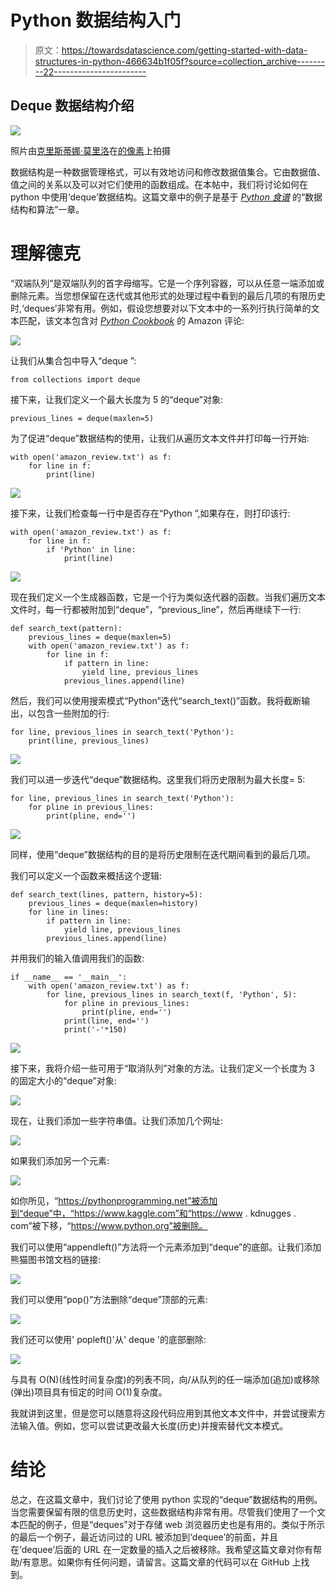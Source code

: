 # Python 数据结构入门

> 原文：<https://towardsdatascience.com/getting-started-with-data-structures-in-python-466634b1f05f?source=collection_archive---------22----------------------->

## Deque 数据结构介绍

![](img/21df511ce66523ae96e8160c4ce645fc.png)

照片由[克里斯蒂娜·莫里洛](https://www.pexels.com/@divinetechygirl)在[的像素](https://www.pexels.com/photo/woman-wearing-red-and-black-checkered-blouse-using-macbook-1181472/)上拍摄

数据结构是一种数据管理格式，可以有效地访问和修改数据值集合。它由数据值、值之间的关系以及可以对它们使用的函数组成。在本帖中，我们将讨论如何在 python 中使用‘deque’数据结构。这篇文章中的例子是基于 [*Python 食谱*](https://d.cxcore.net/Python/Python_Cookbook_3rd_Edition.pdf) 的“数据结构和算法”一章。

# 理解德克

“双端队列”是双端队列的首字母缩写。它是一个序列容器，可以从任意一端添加或删除元素。当您想保留在迭代或其他形式的处理过程中看到的最后几项的有限历史时,‘deques’非常有用。例如，假设您想要对以下文本中的一系列行执行简单的文本匹配，该文本包含对 [*Python Cookbook*](https://d.cxcore.net/Python/Python_Cookbook_3rd_Edition.pdf) 的 Amazon 评论:

![](img/431cf809597db3a56e4aba053424cdcd.png)

让我们从集合包中导入“deque ”:

```
from collections import deque
```

接下来，让我们定义一个最大长度为 5 的“deque”对象:

```
previous_lines = deque(maxlen=5)
```

为了促进“deque”数据结构的使用，让我们从遍历文本文件并打印每一行开始:

```
with open('amazon_review.txt') as f:
    for line in f:
        print(line)
```

![](img/2cf736fe873d4e8130ec455c78907b29.png)

接下来，让我们检查每一行中是否存在“Python ”,如果存在，则打印该行:

```
with open('amazon_review.txt') as f:
    for line in f:
        if 'Python' in line:
            print(line)
```

![](img/1748570ce3b0b47184f41ec29269671b.png)

现在我们定义一个生成器函数，它是一个行为类似迭代器的函数。当我们遍历文本文件时，每一行都被附加到“deque”，“previous_line”，然后再继续下一行:

```
def search_text(pattern):
    previous_lines = deque(maxlen=5) 
    with open('amazon_review.txt') as f:
        for line in f:
            if pattern in line:
                yield line, previous_lines
            previous_lines.append(line)
```

然后，我们可以使用搜索模式“Python”迭代“search_text()”函数。我将截断输出，以包含一些附加的行:

```
for line, previous_lines in search_text('Python'):
    print(line, previous_lines)
```

![](img/c6a492f2bfd6a8544c912a3457fb68df.png)

我们可以进一步迭代“deque”数据结构。这里我们将历史限制为最大长度= 5:

```
for line, previous_lines in search_text('Python'):
    for pline in previous_lines:
        print(pline, end='')
```

![](img/dbe83b7aa1284d528f451acb21aaac10.png)

同样，使用“deque”数据结构的目的是将历史限制在迭代期间看到的最后几项。

我们可以定义一个函数来概括这个逻辑:

```
def search_text(lines, pattern, history=5): 
    previous_lines = deque(maxlen=history) 
    for line in lines:
        if pattern in line:
            yield line, previous_lines
        previous_lines.append(line)
```

并用我们的输入值调用我们的函数:

```
if __name__ == '__main__':
    with open('amazon_review.txt') as f:
        for line, previous_lines in search_text(f, 'Python', 5): 
            for pline in previous_lines:
                print(pline, end='') 
            print(line, end='') 
            print('-'*150)
```

![](img/0cc9e0ff32d458c3911292dad0b944c9.png)

接下来，我将介绍一些可用于“取消队列”对象的方法。让我们定义一个长度为 3 的固定大小的“deque”对象:

![](img/e262e9ad4429408c9e51d1620290adc7.png)

现在，让我们添加一些字符串值。让我们添加几个网址:

![](img/fd52026d2920d30babc2f5bac4655c8a.png)

如果我们添加另一个元素:

![](img/ed0310e267ed782ceb9f798708dbdf57.png)

如你所见，“https://pythonprogramming.net”被添加到“deque”中，“https://www.kaggle.com”和“https://www . kdnugges . com”被下移，“https://www.python.org”被删除。

我们可以使用“appendleft()”方法将一个元素添加到“deque”的底部。让我们添加熊猫图书馆文档的链接:

![](img/7aec68709f849c941c3efa482f2e6fbf.png)

我们可以使用“pop()”方法删除“deque”顶部的元素:

![](img/2227baf66f548971489fdea38728be21.png)

我们还可以使用' popleft()'从' deque '的底部删除:

![](img/b36a084a04e6246835646ec8d7b7d495.png)

与具有 O(N)(线性时间复杂度)的列表不同，向/从队列的任一端添加(追加)或移除(弹出)项目具有恒定的时间 O(1)复杂度。

我就讲到这里，但是您可以随意将这段代码应用到其他文本文件中，并尝试搜索方法输入值。例如，您可以尝试更改最大长度(历史)并搜索替代文本模式。

# 结论

总之，在这篇文章中，我们讨论了使用 python 实现的“deque”数据结构的用例。当您需要保留有限的信息历史时，这些数据结构非常有用。尽管我们使用了一个文本匹配的例子，但是“deques”对于存储 web 浏览器历史也是有用的。类似于所示的最后一个例子，最近访问过的 URL 被添加到‘dequee’的前面，并且在‘dequee’后面的 URL 在一定数量的插入之后被移除。我希望这篇文章对你有帮助/有意思。如果你有任何问题，请留言。这篇文章的代码可以在 GitHub 上找到。